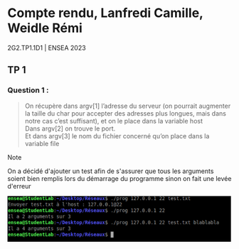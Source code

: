 # Compte rendu, Lanfredi Camille, Weidle Rémi
2G2.TP1.1D1 | ENSEA 2023

## TP 1
### Question 1 : 

> On récupère dans argv[1] l’adresse du serveur (on pourrait augmenter la taille du char pour accepter des adresses plus longues, mais dans notre cas c’est suffisant), et on le place dans la variable host  
> Dans argv[2] on trouve le port.   
>Et dans argv[3] le nom du fichier concerné qu’on place dans la variable file  

>[!NOTE]
> On a décidé d'ajouter un test afin de s'assurer que tous les arguments soient bien remplis lors du démarrage du programme sinon on fait une levée d'erreur  

![Screenshot](../capture/Q1.png)

